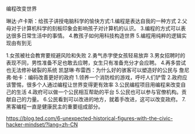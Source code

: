 编程改变世界

琳达·卢卡斯：给孩子讲授电脑科学的愉快方式:1.编程是表达自我的一种方式
2.父母对于计算机科学的刻板印象会影响孩子对计算机的认识。
 3.编程的方式可以表达很多日常生活中的事情。
4.教孩子如何用科技构造世界
5.编程用纯粹的逻辑实现由有到无

1.女孩被社会教育要规避风险和失败
2.勇气赤字使女孩轻易放弃
3.男女招聘时的表现不同，男性准备不足也敢去应聘，女生只有准备充分才会应聘。
4.再多尝试也无法修补破裂的系统
凯瑟琳·布雷西：为什么好的骇客可以塑造好的公民与
詹尼弗·帕卡：编码改善更好的政府
1.领养一个消防栓的游戏，呼吁人们铲雪
2.政府应该警惕，很多个人通过编程让世界变得更有效率
3.公民编程项目用编程来改变自己的生活
4.政府可以做一个公民相互帮助的平台
5.公民也可以参与官僚机构。贡献自己的力量。
6.公民看到可以改进的地方，就着手改进，这可以改变政府。
7.黑客编程一直是健康民主的重要组成部分。

https://blog.ted.com/6-unexpected-historical-figures-with-the-civic-hacker-mindset/?lang=zh-CN
